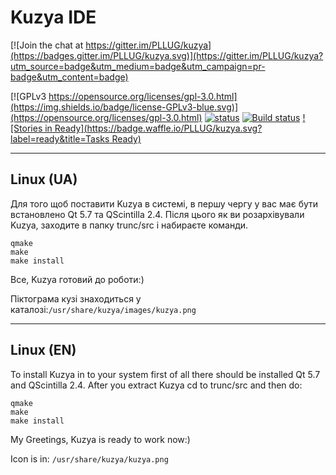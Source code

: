 # Kuzya IDE

[![Join the chat at https://gitter.im/PLLUG/kuzya](https://badges.gitter.im/PLLUG/kuzya.svg)](https://gitter.im/PLLUG/kuzya?utm_source=badge&utm_medium=badge&utm_campaign=pr-badge&utm_content=badge)

[![GPLv3 https://opensource.org/licenses/gpl-3.0.html](https://img.shields.io/badge/license-GPLv3-blue.svg)](https://opensource.org/licenses/gpl-3.0.html)
[![status](https://travis-ci.org/PLLUG/kuzya.svg)](https://travis-ci.org/PLLUG/kuzya)
[![Build status](https://ci.appveyor.com/api/projects/status/6fi6m0sy9asst006/branch/development?svg=true)](https://ci.appveyor.com/project/alexchmykhalo/kuzya/branch/development)
[![Stories in Ready](https://badge.waffle.io/PLLUG/kuzya.svg?label=ready&title=Tasks Ready)](http://waffle.io/PLLUG/kuzya)

----

## Linux (UA)

Для того щоб поставити Kuzya в системі, в першу чергу у вас має бути встановлено Qt 5.7 та QScintilla 2.4. Після цього як ви розархівували Kuzya, заходите в папку trunc/src і набираєте команди.
```
qmake      
make
make install
```
Все, Kuzya готовий до роботи:) 

Піктограма кузі знаходиться у каталозі:`/usr/share/kuzya/images/kuzya.png`

----

## Linux (EN)
To install Kuzya in to your system first of all there should be installed Qt 5.7 and QScintilla 2.4. After you extract Kuzya cd to trunc/src and then do:
```
qmake      
make
make install
```
My Greetings, Kuzya is ready to work now:)

Icon is in: `/usr/share/kuzya/kuzya.png`
